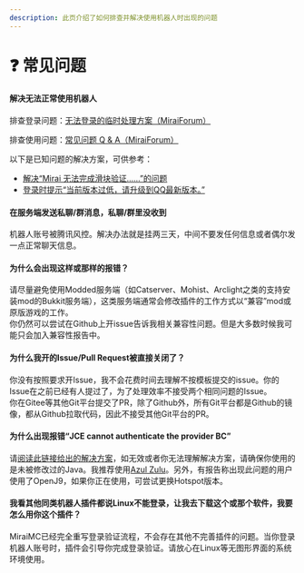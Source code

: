 ```yaml
---
description: 此页介绍了如何排查并解决使用机器人时出现的问题
---
```


# ❓ 常见问题

#### 解决无法正常使用机器人

排查登录问题：[无法登录的临时处理方案（MiraiForum）](https://mirai.mamoe.net/topic/223/)

排查使用问题：[常见问题 Q & A（MiraiForum）](https://mirai.mamoe.net/topic/71)

以下是已知问题的解决方案，可供参考：

* [解决“Mirai 无法完成滑块验证……”的问题](https://github.com/DreamVoid/MiraiMC/issues/3)
* [登录时提示“当前版本过低，请升级到QQ最新版本。”](https://github.com/DreamVoid/MiraiMC/issues/17)

#### 在服务端发送私聊/群消息，私聊/群里没收到

机器人账号被腾讯风控。解决办法就是挂两三天，中间不要发任何信息或者偶尔发一点正常聊天信息。

#### **为什么会出现这样或那样的报错？**

请尽量避免使用Modded服务端（如Catserver、Mohist、Arclight之类的支持安装mod的Bukkit服务端），这类服务端通常会修改插件的工作方式以“兼容”mod或原版游戏的工作。\
你仍然可以尝试在Github上开issue告诉我相关兼容性问题。但是大多数时候我可能只会加入兼容性报告中。

#### **为什么我开的Issue/Pull Request被直接关闭了？**

你没有按照要求开Issue，我不会花费时间去理解不按模板提交的issue。你的Issue在之前已经有人提过了，为了处理效率不接受两个相同问题的Issue。\
你在Gitee等其他Git平台提交了PR，除了Github外，所有Git平台都是Github的镜像，都从Github拉取代码，因此不接受其他Git平台的PR。

#### **为什么出现报错“JCE cannot authenticate the provider BC”**

请[阅读此链接给出的解决方案](https://www.mcbbs.net/plugin.php?id=link\_redirect\&target=https%3A%2F%2Fmirai.mamoe.net%2Ftopic%2F71)，如无效或者你无法理解解决方案，请确保你使用的是未被修改过的Java。我推荐使用[Azul Zulu](https://www.mcbbs.net/plugin.php?id=link\_redirect\&target=https%3A%2F%2Fwww.azul.com%2Fdownloads%2F)。另外，有报告称出现此问题的用户使用了OpenJ9，如果你正在使用，可尝试更换Hotspot版本。

#### **我看其他同类机器人插件都说Linux不能登录，让我去下载这个或那个软件，我要怎么用你这个插件？**

MiraiMC已经完全重写登录验证流程，不会存在其他不完善插件的问题。当你登录机器人账号时，插件会引导你完成登录验证。请放心在Linux等无图形界面的系统环境使用。
